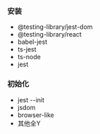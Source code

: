 ### 安装

- @testing-library/jest-dom
- @testing-library/react
- babel-jest
- ts-jest
- ts-node
- jest

### 初始化

- jest --init
- jsdom
- browser-like
- 其他全Y

